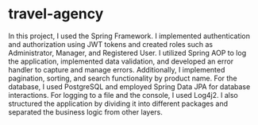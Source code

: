 # travel-agency
In this project, I used the Spring Framework. I implemented authentication and authorization using JWT tokens and created roles such as Administrator, Manager, and Registered User. I utilized Spring AOP to log the application, implemented data validation, and developed an error handler to capture and manage errors. Additionally, I implemented pagination, sorting, and search functionality by product name. For the database, I used PostgreSQL and employed Spring Data JPA for database interactions. For logging to a file and the console, I used Log4j2. I also structured the application by dividing it into different packages and separated the business logic from other layers.
